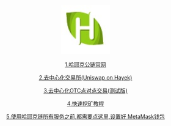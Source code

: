 


<div style="text-align:center"><a href="/cn/hayek.html" > <img src="/imgs/128.png" /></a></div>
<p align="center"><a href="/cn/hayek.html" > 1.哈耶克公链官网 </a></p>
<p align="center"><a href="/trade" target="_blank" > 2.去中心化交易所(Uniswap on Hayek) </a></p>
<p align="center"><a href="https://p2p.hayek.link" target="_blank" > 3.去中心化OTC点对点交易(测试版) </a></p>
<p align="center"><a href="https://miner.hayek.link" target="_blank" >4.快速挖矿教程 </a></p>
<p align="center"><a href="https://bafybeifunqckmw3qmhfeejeixkzzt5e3cd5ju2jwrajskyrtawwnx6uhda.ipfs.infura-ipfs.io/cn/get.html" target="_blank" >5.使用哈耶克链所有服务之前,都需要点这里,设置好 MetaMask钱包 </a></p>

